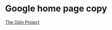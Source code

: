 # Google home page copy
<a href="http://www.theodinproject.com/web-development-101/html-css">The Odin Project</a> 